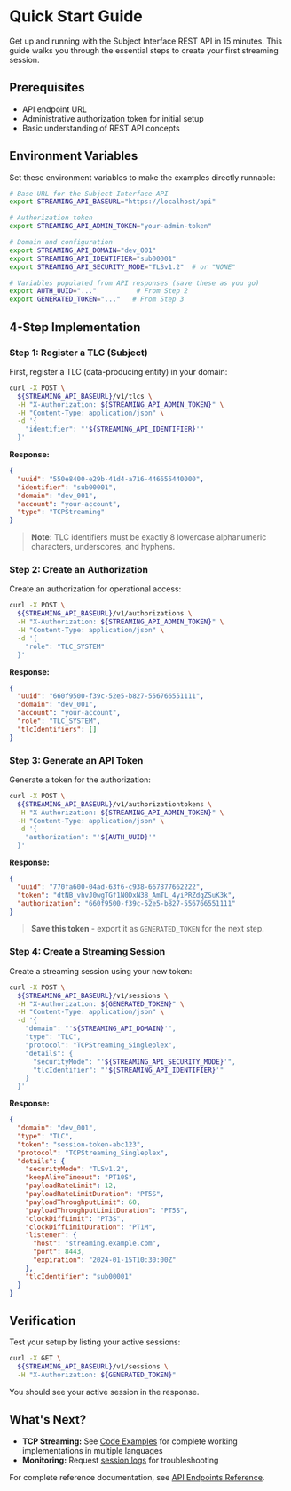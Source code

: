 # Quick Start Guide

Get up and running with the Subject Interface REST API in 15 minutes. This guide walks you through the essential steps to create your first streaming session.

## Prerequisites

- API endpoint URL
- Administrative authorization token for initial setup
- Basic understanding of REST API concepts

## Environment Variables

Set these environment variables to make the examples directly runnable:

```bash
# Base URL for the Subject Interface API
export STREAMING_API_BASEURL="https://localhost/api"

# Authorization token
export STREAMING_API_ADMIN_TOKEN="your-admin-token"

# Domain and configuration
export STREAMING_API_DOMAIN="dev_001"
export STREAMING_API_IDENTIFIER="sub00001"
export STREAMING_API_SECURITY_MODE="TLSv1.2"  # or "NONE"

# Variables populated from API responses (save these as you go)
export AUTH_UUID="..."          # From Step 2
export GENERATED_TOKEN="..."   # From Step 3
```

## 4-Step Implementation

### Step 1: Register a TLC (Subject)

First, register a TLC (data-producing entity) in your domain:

```bash
curl -X POST \
  ${STREAMING_API_BASEURL}/v1/tlcs \
  -H "X-Authorization: ${STREAMING_API_ADMIN_TOKEN}" \
  -H "Content-Type: application/json" \
  -d '{
    "identifier": "'${STREAMING_API_IDENTIFIER}'"
  }'
```

**Response:**
```json
{
  "uuid": "550e8400-e29b-41d4-a716-446655440000",
  "identifier": "sub00001",
  "domain": "dev_001",
  "account": "your-account",
  "type": "TCPStreaming"
}
```

> **Note:** TLC identifiers must be exactly 8 lowercase alphanumeric characters, underscores, and hyphens.

### Step 2: Create an Authorization

Create an authorization for operational access:

```bash
curl -X POST \
  ${STREAMING_API_BASEURL}/v1/authorizations \
  -H "X-Authorization: ${STREAMING_API_ADMIN_TOKEN}" \
  -H "Content-Type: application/json" \
  -d '{
    "role": "TLC_SYSTEM"
  }'
```

**Response:**
```json
{
  "uuid": "660f9500-f39c-52e5-b827-556766551111",
  "domain": "dev_001", 
  "account": "your-account",
  "role": "TLC_SYSTEM",
  "tlcIdentifiers": []
}
```

### Step 3: Generate an API Token

Generate a token for the authorization:

```bash
curl -X POST \
  ${STREAMING_API_BASEURL}/v1/authorizationtokens \
  -H "X-Authorization: ${STREAMING_API_ADMIN_TOKEN}" \
  -H "Content-Type: application/json" \
  -d '{
    "authorization": "'${AUTH_UUID}'"
  }'
```

**Response:**
```json
{
  "uuid": "770fa600-04ad-63f6-c938-667877662222",
  "token": "dtNB_vhvJ0wgTGf1N0DxN38_AmTL_4yiPRZdqZSuK3k",
  "authorization": "660f9500-f39c-52e5-b827-556766551111"
}
```

> **Save this token** - export it as `GENERATED_TOKEN` for the next step.

### Step 4: Create a Streaming Session

Create a streaming session using your new token:

```bash
curl -X POST \
  ${STREAMING_API_BASEURL}/v1/sessions \
  -H "X-Authorization: ${GENERATED_TOKEN}" \
  -H "Content-Type: application/json" \
  -d '{
    "domain": "'${STREAMING_API_DOMAIN}'",
    "type": "TLC",
    "protocol": "TCPStreaming_Singleplex",
    "details": {
      "securityMode": "'${STREAMING_API_SECURITY_MODE}'",
      "tlcIdentifier": "'${STREAMING_API_IDENTIFIER}'"
    }
  }'
```

**Response:**
```json
{
  "domain": "dev_001",
  "type": "TLC", 
  "token": "session-token-abc123",
  "protocol": "TCPStreaming_Singleplex",
  "details": {
    "securityMode": "TLSv1.2",
    "keepAliveTimeout": "PT10S",
    "payloadRateLimit": 12,
    "payloadRateLimitDuration": "PT5S",
    "payloadThroughputLimit": 60,
    "payloadThroughputLimitDuration": "PT5S",
    "clockDiffLimit": "PT3S",
    "clockDiffLimitDuration": "PT1M",
    "listener": {
      "host": "streaming.example.com",
      "port": 8443,
      "expiration": "2024-01-15T10:30:00Z"
    },
    "tlcIdentifier": "sub00001"
  }
}
```


## Verification

Test your setup by listing your active sessions:

```bash
curl -X GET \
  ${STREAMING_API_BASEURL}/v1/sessions \
  -H "X-Authorization: ${GENERATED_TOKEN}"
```

You should see your active session in the response.

## What's Next?

- **TCP Streaming:** See [Code Examples](../../examples/index.md) for complete working implementations in multiple languages
- **Monitoring:** Request [session logs](../reference/endpoints-reference.md#session-logs) for troubleshooting

For complete reference documentation, see [API Endpoints Reference](../reference/endpoints-reference.md).
